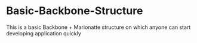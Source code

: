 # Basic-Backbone-Structure
This is a basic Backbone + Marionatte structure on which anyone can start developing application quickly
